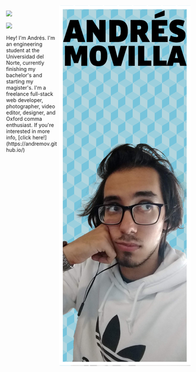 
<a href="https://andremov.github.io/">
<img align="right" src="splash2.png" />
</a>

<div align="left">

<img src="https://github-readme-stats.vercel.app/api?username=andremov&count_private=true&show_icons=true&bg_color=45,49B9DF,78C1D9,B2D5DE&text_color=FFF&title_color=FFF&icon_color=FFF&hide_border=true" /> <br />

<img src="https://github-readme-stats.vercel.app/api/top-langs/?username=andremov&layout=compact&bg_color=45,49B9DF,B2D5DE&text_color=FFF&title_color=FFF&hide_border=true" /> <br />

<p>
Hey! I'm Andrés. I'm an engineering student at the Universidad del Norte, currently finishing my bachelor's and starting my magister's. I'm a freelance full-stack web developer, photographer, video editor, designer, and Oxford comma enthusiast. If you're interested in more info, [click here!](https://andremov.github.io/)
</p>

</div>
<!--

- 🔭 I’m currently working on ...
- 🌱 I’m currently learning ...
- 👯 I’m looking to collaborate on ...
- 🤔 I’m looking for help with ...
- 💬 Ask me about ...
- 📫 How to reach me: ...
- 😄 Pronouns: ...
- ⚡ Fun fact: ...
-->
